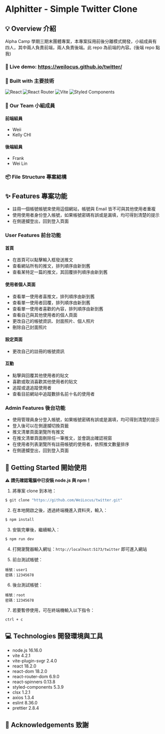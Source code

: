 # Alphitter - Simple Twitter Clone

## 💡 Overview 介紹

Alpha Camp 學期三期末團體專案，本專案採用前後分離模式開發，小組成員有四人，其中兩人負責前端，兩人負責後端。此 repo 為前端的內容。(後端 repo 點我)

### 👀 Live demo: https://weilocus.github.io/twitter/

### 🧩 Built with 主要技術

![React](https://img.shields.io/badge/react-%2320232a.svg?style=for-the-badge&logo=react&logoColor=%2361DAFB)
![React Router](https://img.shields.io/badge/React_Router-CA4245?style=for-the-badge&logo=react-router&logoColor=white)
![Vite](https://img.shields.io/badge/vite-%23646CFF.svg?style=for-the-badge&logo=vite&logoColor=white)
![Styled Components](https://img.shields.io/badge/styled--components-DB7093?style=for-the-badge&logo=styled-components&logoColor=white)

### 💪 Our Team 小組成員

#### 前端組員

- Weii
- Kelly CHI

#### 後端組員

- Frank
- Wei Lin

### 📦 File Structure 專案結構

## ✨ Features 專案功能

<!-- 這邊放一些 gif 截圖 -->

- 註冊一個帳號帳號來使用這個網站，帳號與 Email 皆不可與其他使用者重複
- 使用使用者身份登入帳號，如果帳號密碼有誤或是漏填，均可得到清楚的提示
- 在側邊攔登出，回到登入頁面

### User Features 前台功能

#### 首頁

- 在首頁可以點擊輸入框發送推文
- 查看網站所有的推文，排列順序由新到舊
- 查看某特定一篇的推文，其回覆排列順序由新到舊

#### 使用者個人頁面

- 查看單一使用者喜推文，排列順序由新到舊
- 查看單一使用者回覆，排列順序由新到舊
- 查看單一使用者喜歡的內容，排列順序由新到舊
- 查看自己與其他使用者的個人頁面
- 更改自己的帳號資訊、封面照片、個人照片
- 刪除自己封面照片

#### 設定頁面

- 更改自己的註冊的帳號資訊

#### 互動

- 點擊與回覆其他使用者的貼文
- 喜歡或取消喜歡其他使用者的貼文
- 追蹤或退追蹤使用者
- 查看目前網站中追蹤數排名前十名的使用者

### Admin Features 後台功能

- 使用管理員身分登入帳號，如果帳號密碼有誤或是漏填，均可得到清楚的提示
- 登入後可以在側邊攔切換頁籤
- 推文清單頁面瀏覽所有推文
- 在推文清單頁面刪除任一筆推文，並會跳出確認視窗
- 在使用者列表瀏覽所有註冊帳號的使用者，依照推文數量排序
- 在側邊攔登出，回到登入頁面

## 🚀 Getting Started 開始使用

⚠️ **請先確認電腦中已安裝 node.js 與 npm！**

1. 將專案 clone 到本地：

```bash
$ git clone "https://github.com/WeiLocus/twitter.git"
```

2. 在本地開啟之後，透過終端機進入資料夾，輸入：

```bash
$ npm install
```

3. 安裝完畢後，繼續輸入：

```bash
$ npm run dev
```

4. 打開瀏覽器輸入網址：`http://localhost:5173/twitter` 即可進入網站

5. 前台測試帳號：

```
帳號：user1
密碼：12345678
```

6. 後台測試帳號：

```
帳號：root
密碼：12345678
```

7. 若要暫停使用，可在終端機輸入以下指令：

```bash
ctrl + c
```

## 💻 Technologies 開發環境與工具

- node.js 16.16.0
- vite 4.2.1
- vite-plugin-svgr 2.4.0
- react 18.2.0
- react-dom 18.2.0
- react-router-dom 6.9.0
- react-spinners 0.13.8
- styled-components 5.3.9
- clsx 1.2.1
- axios 1.3.4
- eslint 8.36.0
- prettier 2.8.4

## 🙏 Acknowledgements 致謝
